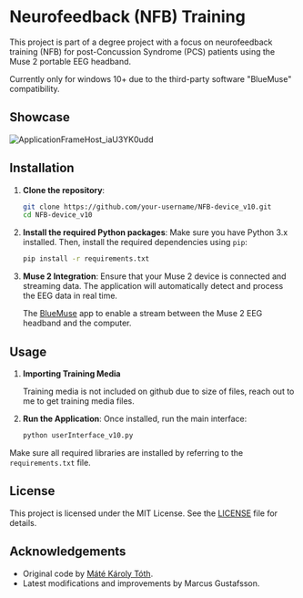 # Neurofeedback (NFB) Training

This project is part of a degree project with a focus on neurofeedback training (NFB) for post-Concussion Syndrome (PCS) patients using the Muse 2 portable EEG headband.

Currently only for windows 10+ due to the third-party software "BlueMuse" compatibility.

## Showcase
![ApplicationFrameHost_iaU3YK0udd](https://github.com/user-attachments/assets/acdf2f5e-30bd-40fd-82d2-0bb6bdf45954)

  
## Installation
1. **Clone the repository**:
   ```bash
   git clone https://github.com/your-username/NFB-device_v10.git
   cd NFB-device_v10
   ```

2. **Install the required Python packages**:
   Make sure you have Python 3.x installed. Then, install the required dependencies using `pip`:
   ```bash
   pip install -r requirements.txt
   ```

3. **Muse 2 Integration**:
   Ensure that your Muse 2 device is connected and streaming data. The application will automatically detect and process the EEG data in real time.

    The [BlueMuse](https://github.com/kowalej/BlueMuse) app to enable a stream between the Muse 2 EEG headband and the computer.

## Usage

1. **Importing Training Media**

   Training media is not included on github due to size of files, reach out to me to get training media files.

2. **Run the Application**:
   Once installed, run the main interface:
   ```bash
   python userInterface_v10.py
   ```


Make sure all required libraries are installed by referring to the `requirements.txt` file.

## License
This project is licensed under the MIT License. See the [LICENSE](LICENSE) file for details.

## Acknowledgements
- Original code by [Máté Károly Tóth](https://kth.diva-portal.org/smash/get/diva2:1773405/FULLTEXT01.pdf).
- Latest modifications and improvements by Marcus Gustafsson.
